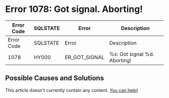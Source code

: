 
# Error 1078: Got signal. Aborting!


| Error Code | SQLSTATE | Error | Description |
| --- | --- | --- | --- |
| Error Code | SQLSTATE | Error | Description |
| 1078 | HY000 | ER_GOT_SIGNAL | %s: Got signal %d. Aborting! |




## Possible Causes and Solutions


This article doesn't currently contain any content. [You can help!](/kb/en/writing-and-editing-knowledge-base-articles/)

